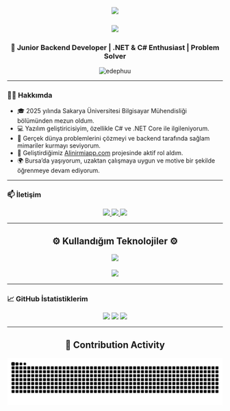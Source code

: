 <h1 align="center">
  <img src="https://readme-typing-svg.herokuapp.com/?font=Righteous&size=35&center=true&vCenter=true&width=500&height=70&duration=4000&lines=Hi+There!+👋;+I'm+Metehan+Dündar;" />
</h1>

<div id="header" align="center">
  <img src="https://y.yarn.co/04fa23b4-5567-47da-b30b-8ac529d45d19_text.gif" width="350"/>
</div>

<h3 align="center">🧠 Junior Backend Developer | .NET & C# Enthusiast | Problem Solver</h3>

<div align="center">
  <img src="https://komarev.com/ghpvc/?username=edephuu&label=Profile%20views&color=0e75b6&style=flat" alt="edephuu" />
</div>

---

### 🧑‍💻 Hakkımda

- 🎓 2025 yılında Sakarya Üniversitesi Bilgisayar Mühendisliği bölümünden mezun oldum.  
- 💻 Yazılım geliştiricisiyim, özellikle C# ve .NET Core ile ilgileniyorum.  
- 🧩 Gerçek dünya problemlerini çözmeyi ve backend tarafında sağlam mimariler kurmayı seviyorum.  
- 🚀 Geliştirdiğimiz [Alinirmiapp.com](https://alinirmiapp.com) projesinde aktif rol aldım.  
- 🌍 Bursa’da yaşıyorum, uzaktan çalışmaya uygun ve motive bir şekilde öğrenmeye devam ediyorum.

---

### 📫 İletişim

<div align="center"> 
  <a href="mailto:metehanndundar@hotmail.com">
    <img src="https://img.shields.io/badge/E-Mail-333333?style=for-the-badge&logo=gmail&logoColor=red" />
  </a>
  <a href="https://www.linkedin.com/in/metehanndundar/" target="_blank">
    <img src="https://img.shields.io/badge/LinkedIn-0077B5?style=for-the-badge&logo=linkedin&logoColor=white" />
  </a>
  <a href="https://github.com/EdepHuu" target="_blank">
    <img src="https://img.shields.io/badge/GitHub-181717?style=for-the-badge&logo=github&logoColor=white" />
  </a>
</div>

---

<h2 align="center">⚙️ Kullandığım Teknolojiler ⚙️</h2>
<div align="center">
<img src="https://skillicons.dev/icons?i=dotnet,cs,html,css,bootstrap,mssql,mysql" /><br><br>
<img src="https://skillicons.dev/icons?i=javascript,java,python,git,postman,firebase" />
</div>

---

### 📈 GitHub İstatistiklerim

<p align="center">
  <img height="170em" src="https://github-readme-stats.vercel.app/api?username=edephuu&show_icons=true&hide_border=true&theme=tokyonight&count_private=true"/>
  <img height="170em" src="https://github-readme-stats.vercel.app/api/top-langs/?username=edephuu&theme=tokyonight&hide_border=true&layout=compact"/>
  <img height="170em" src="https://github-readme-streak-stats.herokuapp.com/?user=edephuu&include_all_commits=true&hide_border=true&theme=tokyonight"/>
</p>

---

<div align="center">
  <h2>🐍 Contribution Activity</h2>
  <img alt="snake eating my contributions" src="https://raw.githubusercontent.com/EdepHuu/EdepHuu/output/github-contribution-grid-snake-dark.svg" />
</div>
